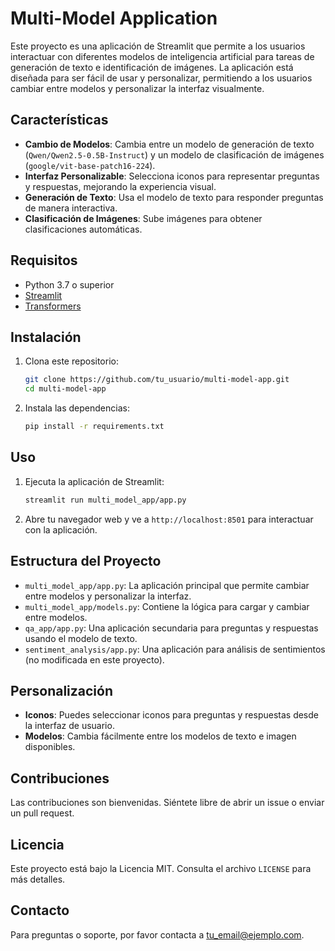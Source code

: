 # Multi-Model Application

Este proyecto es una aplicación de Streamlit que permite a los usuarios interactuar con diferentes modelos de inteligencia artificial para tareas de generación de texto e identificación de imágenes. La aplicación está diseñada para ser fácil de usar y personalizar, permitiendo a los usuarios cambiar entre modelos y personalizar la interfaz visualmente.

## Características

- **Cambio de Modelos**: Cambia entre un modelo de generación de texto (`Qwen/Qwen2.5-0.5B-Instruct`) y un modelo de clasificación de imágenes (`google/vit-base-patch16-224`).
- **Interfaz Personalizable**: Selecciona iconos para representar preguntas y respuestas, mejorando la experiencia visual.
- **Generación de Texto**: Usa el modelo de texto para responder preguntas de manera interactiva.
- **Clasificación de Imágenes**: Sube imágenes para obtener clasificaciones automáticas.

## Requisitos

- Python 3.7 o superior
- [Streamlit](https://streamlit.io/)
- [Transformers](https://huggingface.co/transformers/)

## Instalación

1. Clona este repositorio:
   ```bash
   git clone https://github.com/tu_usuario/multi-model-app.git
   cd multi-model-app
   ```

2. Instala las dependencias:
   ```bash
   pip install -r requirements.txt
   ```

## Uso

1. Ejecuta la aplicación de Streamlit:
   ```bash
   streamlit run multi_model_app/app.py
   ```

2. Abre tu navegador web y ve a `http://localhost:8501` para interactuar con la aplicación.

## Estructura del Proyecto

- `multi_model_app/app.py`: La aplicación principal que permite cambiar entre modelos y personalizar la interfaz.
- `multi_model_app/models.py`: Contiene la lógica para cargar y cambiar entre modelos.
- `qa_app/app.py`: Una aplicación secundaria para preguntas y respuestas usando el modelo de texto.
- `sentiment_analysis/app.py`: Una aplicación para análisis de sentimientos (no modificada en este proyecto).

## Personalización

- **Iconos**: Puedes seleccionar iconos para preguntas y respuestas desde la interfaz de usuario.
- **Modelos**: Cambia fácilmente entre los modelos de texto e imagen disponibles.

## Contribuciones

Las contribuciones son bienvenidas. Siéntete libre de abrir un issue o enviar un pull request.

## Licencia

Este proyecto está bajo la Licencia MIT. Consulta el archivo `LICENSE` para más detalles.

## Contacto

Para preguntas o soporte, por favor contacta a [tu_email@ejemplo.com](mailto:tu_email@ejemplo.com). 
